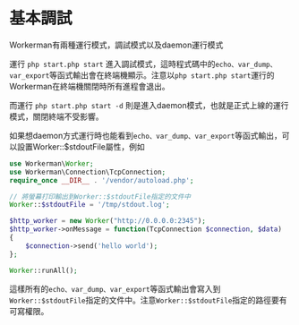 # 基本調試

Workerman有兩種運行模式，調試模式以及daemon運行模式

運行 ```php start.php start``` 進入調試模式，這時程式碼中的```echo、var_dump、var_export```等函式輸出會在終端機顯示。注意以```php start.php start```運行的Workerman在終端機關閉時所有進程會退出。

而運行 ```php start.php start -d``` 則是進入daemon模式，也就是正式上線的運行模式，關閉終端不受影響。

如果想daemon方式運行時也能看到```echo、var_dump、var_export```等函式輸出，可以設置Worker::$stdoutFile屬性，例如

```php
use Workerman\Worker;
use Workerman\Connection\TcpConnection;
require_once __DIR__ . '/vendor/autoload.php';

// 將螢幕打印輸出到Worker::$stdoutFile指定的文件中
Worker::$stdoutFile = '/tmp/stdout.log';

$http_worker = new Worker("http://0.0.0.0:2345");
$http_worker->onMessage = function(TcpConnection $connection, $data)
{
    $connection->send('hello world');
};

Worker::runAll();
```

這樣所有的```echo、var_dump、var_export```等函式輸出會寫入到```Worker::$stdoutFile```指定的文件中。注意```Worker::$stdoutFile```指定的路徑要有可寫權限。
